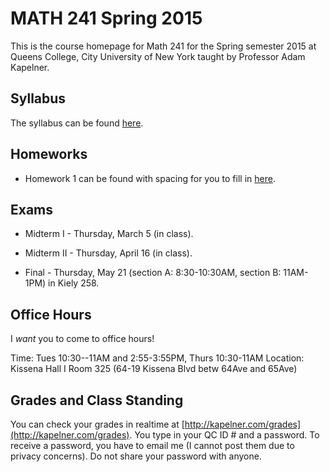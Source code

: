 # MATH 241 Spring 2015

This is the course homepage for Math 241 for the Spring semester 2015 at Queens College, City University of New York taught by Professor Adam Kapelner.


## Syllabus

The syllabus can be found [here](https://raw.githubusercontent.com/kapelner/QC_Math_241_Spring_2015/master/syllabus/syllabus.pdf).

## Homeworks
<!--
* Homework 12 can be found with spacing for you to fill in [here](https://github.com/kapelner/QC_Math_241_Spring_2015/blob/master/homeworks/hw12/hw12.pdf?raw=true).
* Homework 11 can be found with spacing for you to fill in [here](https://github.com/kapelner/QC_Math_241_Spring_2015/blob/master/homeworks/hw11/hw11.pdf?raw=true).
* Homework 10 can be found with spacing for you to fill in [here](https://github.com/kapelner/QC_Math_241_Spring_2015/blob/master/homeworks/hw10/hw10.pdf?raw=true).
* Homework 9 can be found with spacing for you to fill in [here](https://github.com/kapelner/QC_Math_241_Spring_2015/blob/master/homeworks/hw09/hw09.pdf?raw=true).
* Homework 8 can be found with spacing for you to fill in [here](https://github.com/kapelner/QC_Math_241_Spring_2015/blob/master/homeworks/hw08/hw08.pdf?raw=true).
* Homework 7 can be found with spacing for you to fill in [here](https://github.com/kapelner/QC_Math_241_Spring_2015/blob/master/homeworks/hw07/hw07.pdf?raw=true).
* Homework 6 can be found with spacing for you to fill in [here](https://github.com/kapelner/QC_Math_241_Spring_2015/blob/master/homeworks/hw06/hw06.pdf?raw=true).
* Homework 5 can be found with spacing for you to fill in [here](https://github.com/kapelner/QC_Math_241_Spring_2015/blob/master/homeworks/hw05/hw05.pdf?raw=true).
* Homework 4 can be found with spacing for you to fill in [here](https://github.com/kapelner/QC_Math_241_Spring_2015/blob/master/homeworks/hw04/hw04.pdf?raw=true).
* Homework 3 can be found with spacing for you to fill in [here](https://github.com/kapelner/QC_Math_241_Spring_2015/blob/master/homeworks/hw03/hw03.pdf?raw=true).
* Homework 2 can be found with spacing for you to fill in [here](https://github.com/kapelner/QC_Math_241_Spring_2015/blob/master/homeworks/hw02/hw02_with_spaces.pdf?raw=true).
-->
* Homework 1 can be found with spacing for you to fill in [here](https://github.com/kapelner/QC_Math_241_Spring_2015/blob/master/homeworks/hw01/hw01_with_spaces.pdf?raw=true).


## Exams

* Midterm I - Thursday, March 5 (in class). 

* Midterm II - Thursday, April 16 (in class). 

* Final - Thursday, May 21 (section A: 8:30-10:30AM, section B: 11AM-1PM) in Kiely 258.


<!-- 
Solutions can be found [here](https://github.com/kapelner/QC_Math_241_Spring_2015/blob/master/exams/midterm1/midterm1_solutions.pdf?raw=true). -->
<!-- 
Solutions can be found [here](https://github.com/kapelner/QC_Math_241_Spring_2015/blob/master/exams/midterm2/midterm2_solutions.pdf?raw=true). -->
<!-- 
 Solutions can be found [here](https://github.com/kapelner/QC_Math_241_Fall_2014_15/blob/master/exams/final/final_solutions.pdf?raw=true). -->

## Office Hours

I *want* you to come to office hours!

Time: Tues 10:30--11AM and 2:55-3:55PM, Thurs 10:30-11AM
Location: Kissena Hall I Room 325 (64-19 Kissena Blvd betw 64Ave and 65Ave)

## Grades and Class Standing

You can check your grades in realtime at [http://kapelner.com/grades](http://kapelner.com/grades). You type in your QC ID # and a password. To receive a password, you have to email me (I cannot post them due to privacy concerns). Do not share your password with anyone.
